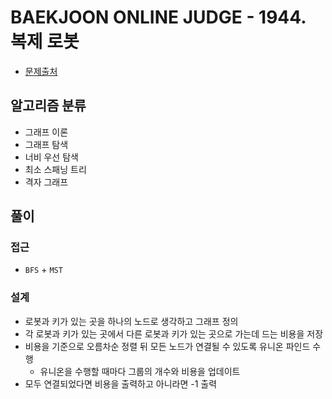 # BAEKJOON ONLINE JUDGE - 1944. 복제 로봇

- [문제출처](https://www.acmicpc.net/problem/1944 '1944. 복제 로봇')

## 알고리즘 분류

- 그래프 이론
- 그래프 탐색
- 너비 우선 탐색
- 최소 스패닝 트리
- 격자 그래프

## 풀이

### 접근

- `BFS` + `MST`

### 설계

- 로봇과 키가 있는 곳을 하나의 노드로 생각하고 그래프 정의
- 각 로봇과 키가 있는 곳에서 다른 로봇과 키가 있는 곳으로 가는데 드는 비용을 저장
- 비용을 기준으로 오름차순 정렬 뒤 모든 노드가 연결될 수 있도록 유니온 파인드 수행
  - 유니온을 수행할 때마다 그룹의 개수와 비용을 업데이트
- 모두 연결되었다면 비용을 출력하고 아니라면 -1 출력
